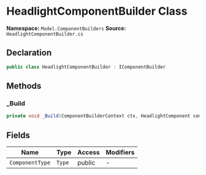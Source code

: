 # HeadlightComponentBuilder Class

**Namespace:** `Model.ComponentBuilders`
**Source:** `HeadlightComponentBuilder.cs`

## Declaration

```csharp
public class HeadlightComponentBuilder : IComponentBuilder
```

## Methods

### _Build

```csharp
private void _Build(ComponentBuilderContext ctx, HeadlightComponent component)
```

## Fields

| Name | Type | Access | Modifiers |
|------|------|--------|-----------|
| `ComponentType` | `Type` | public | - |

